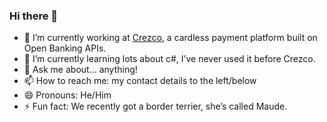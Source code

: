 ### Hi there 👋

<!--
**jonheslop/jonheslop** is a ✨ _special_ ✨ repository because its `README.md` (this file) appears on your GitHub profile.
-->

- 🔭 I’m currently working at [Crezco], a cardless payment platform built on Open Banking APIs.
- 🌱 I’m currently learning lots about c#, I’ve never used it before Crezco.
- 💬 Ask me about… anything!
- 📫 How to reach me: my contact details to the left/below
- 😄 Pronouns: He/Him
- ⚡ Fun fact: We recently got a border terrier, she’s called Maude.
 
[view_component]:https://github.com/github/view_component
[dashboard.pusher.com]:https://dashboard.pusher.com
[Crezco]:https://www.crezco.com
